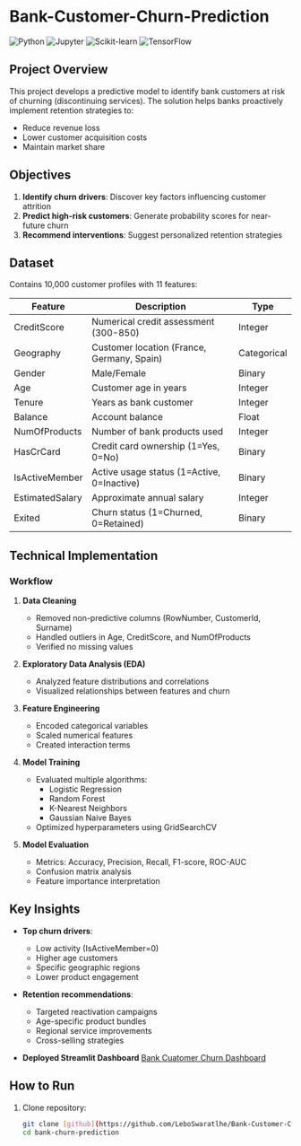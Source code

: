 # Bank-Customer-Churn-Prediction

![Python](https://img.shields.io/badge/Python-3.8+-blue.svg)
![Jupyter](https://img.shields.io/badge/Jupyter-Notebook-orange.svg)
![Scikit-learn](https://img.shields.io/badge/Scikit--learn-1.0+-green.svg)
![TensorFlow](https://img.shields.io/badge/TensorFlow-2.0+-ff69b4.svg)

##  Project Overview

This project develops a predictive model to identify bank customers at risk of churning (discontinuing services). The solution helps banks proactively implement retention strategies to:
- Reduce revenue loss
- Lower customer acquisition costs
- Maintain market share

##  Objectives

1. **Identify churn drivers**: Discover key factors influencing customer attrition
2. **Predict high-risk customers**: Generate probability scores for near-future churn
3. **Recommend interventions**: Suggest personalized retention strategies

##  Dataset

Contains 10,000 customer profiles with 11 features:

| Feature           | Description                                      | Type          |
|-------------------|--------------------------------------------------|---------------|
| CreditScore       | Numerical credit assessment (300-850)            | Integer       |
| Geography         | Customer location (France, Germany, Spain)       | Categorical   |
| Gender            | Male/Female                                      | Binary        |
| Age               | Customer age in years                            | Integer       |
| Tenure            | Years as bank customer                           | Integer       |
| Balance           | Account balance                                  | Float         |
| NumOfProducts     | Number of bank products used                     | Integer       |
| HasCrCard         | Credit card ownership (1=Yes, 0=No)              | Binary        |
| IsActiveMember    | Active usage status (1=Active, 0=Inactive)       | Binary        |
| EstimatedSalary   | Approximate annual salary                        | Integer       |
| Exited            | Churn status (1=Churned, 0=Retained)             | Binary        |

##  Technical Implementation

### Workflow

1. **Data Cleaning**
   - Removed non-predictive columns (RowNumber, CustomerId, Surname)
   - Handled outliers in Age, CreditScore, and NumOfProducts
   - Verified no missing values

2. **Exploratory Data Analysis (EDA)**
   - Analyzed feature distributions and correlations
   - Visualized relationships between features and churn

3. **Feature Engineering**
   - Encoded categorical variables
   - Scaled numerical features
   - Created interaction terms

4. **Model Training**
   - Evaluated multiple algorithms:
     - Logistic Regression
     - Random Forest
     - K-Nearest Neighbors
     - Gaussian Naive Bayes
   - Optimized hyperparameters using GridSearchCV

5. **Model Evaluation**
   - Metrics: Accuracy, Precision, Recall, F1-score, ROC-AUC
   - Confusion matrix analysis
   - Feature importance interpretation

##  Key Insights

- **Top churn drivers**: 
  - Low activity (IsActiveMember=0)
  - Higher age customers
  - Specific geographic regions
  - Lower product engagement

- **Retention recommendations**:
  - Targeted reactivation campaigns
  - Age-specific product bundles
  - Regional service improvements
  - Cross-selling strategies
    
- **Deployed Streamlit Dashboard**
   [Bank Cuatomer Churn Dashboard](https://leboswaratlhe-bank-customer--bankcustomerchurnprediction-sw8vcj.streamlit.app/)
  
##  How to Run

1. Clone repository:
   ```bash
   git clone [github](https://github.com/LeboSwaratlhe/Bank-Customer-Churn-Prediction.git)
   cd bank-churn-prediction

